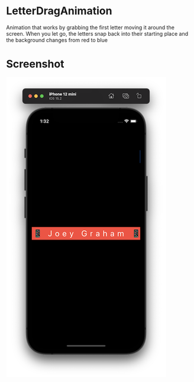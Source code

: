# LetterDragAnimation
Animation that works by grabbing the first letter moving it around the screen. When you let go, the letters snap back into their starting place and the background changes from red to blue

# Screenshot

![LetterDragAnimation](https://github.com/JKGRAHAMs/LetterDragAnimation/blob/main/ScreenShotLetterDragAnimation.png)
